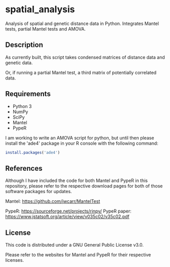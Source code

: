 spatial_analysis
==================

Analysis of spatial and genetic distance data in Python. Integrates Mantel tests, partial Mantel tests and AMOVA.

Description
----------

As currently built, this script takes condensed matrices of distance data and genetic data. 

Or, if running a partial Mantel test, a third matrix of potentially correlated data.


Requirements
----------

- Python 3
- NumPy
- SciPy
- Mantel
- PypeR

I am working to write an AMOVA script for python, but until then please install the 'ade4' package in your R console with the following command:
```r
install.packages('ade4')
```

References
----------

Although I have included the code for both Mantel and PypeR in this repository, please refer to the respective download pages for both of those software packages for updates.

Mantel: https://github.com/jwcarr/MantelTest

PypeR: https://sourceforge.net/projects/rinpy/
PypeR paper: https://www.jstatsoft.org/article/view/v035c02/v35c02.pdf

License
----------

This code is distributed under a GNU General Public License v3.0.

Please refer to the websites for Mantel and PypeR for their respective licenses.